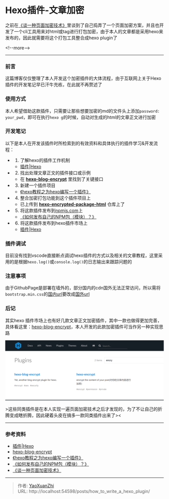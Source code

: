 # Hexo插件-文章加密


之前在[《谈一种页面加密技术》](../a_way_of_html_encryption/)里谈到了自己捣弄了一个页面加密方案，并且也开发了一个cli工具用来对html或tag进行打包加密，由于本人的文章都是采用hexo来发布的，因此就需要将这个打包工具整合成hexo plugin了

&lt;!--more--&gt;

---

### 前言
这篇博客仅仅整理了本人开发这个加密插件的大体流程，由于互联网上关于Hexo插件的开发笔记早已汗牛充栋，在此就不再赘述了

### 使用方式
本人希望借助这款插件，只需要让那些想要加密的md的文件头上添加`password: your_pwd`，即可在执行`hexo g`的时候，自动对生成的html的文章正文进行加密

### 开发笔记
以下是本人在开发该插件时所检索到的有效资料和具体执行的插件学习&amp;开发流程：

 - 1. 了解hexo的插件工作机制
   - [插件|Hexo](https://hexo.io/zh-cn/docs/plugins.html)
 - 2. 找出处理文章正文的插件接口或示例
   - 在 **[hexo-blog-encrypt](https://github.com/D0n9X1n/hexo-blog-encrypt)** 里找到了关键接口
 - 3. 新建一个插件项目
   - [《hexo教程之为hexo编写一个插件》](http://www.sumoon.com/hexo/hexo-simple-plugin/)
 - 4. 整合加密打包功能到这个插件项目上
   - 已上传到 **[hexo-encrypted-package-html](https://hub.fastgit.org/yaoxuanzhi/hexo-encrypted-package-html)** 仓库上了
 - 5. 将这款插件发布到[npmjs.com](https://www.npmjs.com)上
   - [《如何发布自己的NPM包（模块）？》](https://zhuanlan.zhihu.com/p/44156668)
 - 6. 将这款插件发布到hexo插件市场上
   - [插件|Hexo](https://hexo.io/zh-cn/docs/plugins.html)

### 插件调试
目前没有找到vscode直接断点调试hexo插件的方式以及相关的文章教程，这里采用的是根据`hexo.log()`或`console.log()`的日志输出来跟踪问题的

### 注意事项
由于GithubPage是部署在墙外的，部分国内的cdn国外无法正常访问，所以需将`bootstrap.min.css`的[国内url](http://cdn.bootstrapmb.com/bootstrap/4.4.0/css/bootstrap.min.css)要改成[国外url](https://getbootstrap.com/docs/4.6/dist/css/bootstrap.min.css)

### 后记
其实hexo 插件市场上也有好几款文章正文加密插件，其中一款也做得更加完善，具体看这里：[hexo-blog-encrypt](https://github.com/D0n9X1n/hexo-blog-encrypt)，本人开发的此款加密插件可当作另一种实现思路

![](/assets/2021-03-25/1616647855692.png)

&gt;这些同类插件是在本人实现一遍页面加密技术之后才发现的，为了不让自己的折腾变成瞎折腾，因此硬着头皮在搞多一款同类插件出来了&gt;&lt;

---

### 参考资料
 - [插件|Hexo](https://hexo.io/zh-cn/docs/plugins.html)
 - [hexo-blog-encrypt](https://github.com/D0n9X1n/hexo-blog-encrypt)
 - [《hexo教程之为hexo编写一个插件》](http://www.sumoon.com/hexo/hexo-simple-plugin/)
 - [《如何发布自己的NPM包（模块）？》](https://zhuanlan.zhihu.com/p/44156668)
 - [《谈一种页面加密技术》](../a_way_of_html_encryption/)

---

> 作者: [YaoXuanZhi](https://github.com/YaoXuanZhi)  
> URL: http://localhost:54598/posts/how_to_write_a_hexo_plugin/  

